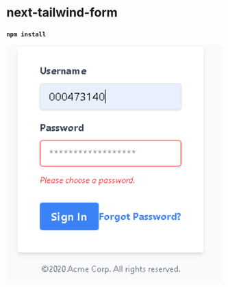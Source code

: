 # next-tailwind-form
### `npm install`

<div align="center">
    <img src="/img/img1.png" width="800px"</img> 
</div>
